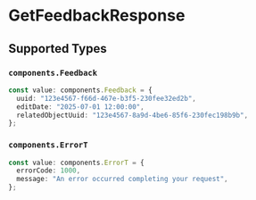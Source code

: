 # GetFeedbackResponse


## Supported Types

### `components.Feedback`

```typescript
const value: components.Feedback = {
  uuid: "123e4567-f66d-467e-b3f5-230fee32ed2b",
  editDate: "2025-07-01 12:00:00",
  relatedObjectUuid: "123e4567-8a9d-4be6-85f6-230fec198b9b",
};
```

### `components.ErrorT`

```typescript
const value: components.ErrorT = {
  errorCode: 1000,
  message: "An error occurred completing your request",
};
```

